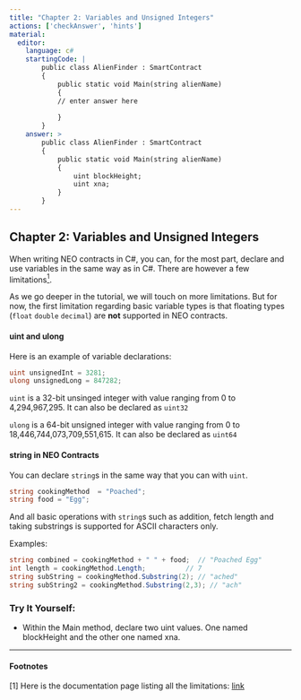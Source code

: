 ```yaml
---
title: "Chapter 2: Variables and Unsigned Integers"
actions: ['checkAnswer', 'hints']
material: 
  editor:
    language: c#
    startingCode: |
        public class AlienFinder : SmartContract
        {
            public static void Main(string alienName)
            {
            // enter answer here
            
            }
        }
    answer: > 
        public class AlienFinder : SmartContract
        {
            public static void Main(string alienName)
            {
                uint blockHeight;
                uint xna; 
            }
        }
---
```


## Chapter 2: Variables and Unsigned Integers

When writing NEO contracts in C#, you can, for the most part, declare and use variables in the same way as in C#. There are however a few limitations[<sup>1</sup>](#1). 

As we go deeper in the tutorial, we will touch on more limitations. But for now, the first limitation regarding basic variable types is that floating types (`float` `double` `decimal`) are **not** supported in NEO contracts. 

#### uint and ulong

Here is an example of variable declarations: 

```c#
uint unsignedInt = 3281;
ulong unsignedLong = 847282; 
```

`uint` is a 32-bit unsinged integer with value ranging from 0 to 4,294,967,295. It can also be declared as `uint32`

`ulong` is a 64-bit unsigned integer with value ranging from 0 to 18,446,744,073,709,551,615. It can also be declared as `uint64`


#### string in NEO Contracts

You can declare `string`s in the same way that you can with `uint`. 

```c#
string cookingMethod  = "Poached"; 
string food = "Egg"; 
```

And all basic operations with `string`s such as addition, fetch length and taking substrings is supported for ASCII characters only. 

Examples: 

```c#
string combined = cookingMethod + " " + food;  // "Poached Egg"
int length = cookingMethod.Length;          // 7
string subString = cookingMethod.Substring(2); // "ached"
string subString2 = cookingMethod.Substring(2,3); // "ach"
```

### Try It Yourself: 

- Within the Main method, declare two uint values. One named blockHeight and the other one named xna. 

---
#### Footnotes

<a class="anchor" id="1"></a>
[1] Here is the documentation page listing all the limitations: [link](https://docs.neo.org/docs/en-us/sc/write/limitation.html)